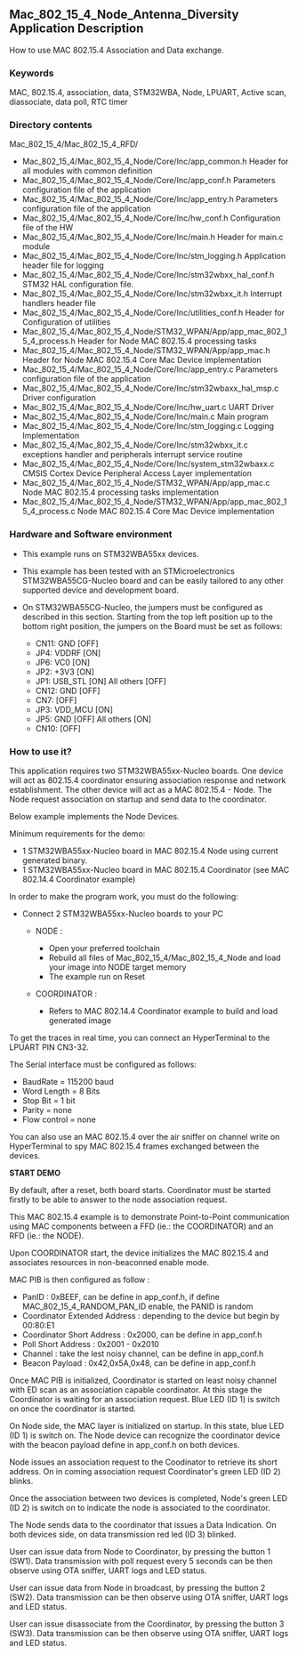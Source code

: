 ## __Mac_802_15_4_Node_Antenna_Diversity Application Description__

How to use MAC 802.15.4 Association and Data exchange.

### __Keywords__

MAC, 802.15.4, association, data, STM32WBA, Node, LPUART, Active scan, diassociate, data poll, RTC timer

### __Directory contents__

Mac_802_15_4/Mac_802_15_4_RFD/

   - Mac_802_15_4/Mac_802_15_4_Node/Core/Inc/app_common.h                            Header for all modules with common definition
   - Mac_802_15_4/Mac_802_15_4_Node/Core/Inc/app_conf.h                              Parameters configuration file of the application
   - Mac_802_15_4/Mac_802_15_4_Node/Core/Inc/app_entry.h                             Parameters configuration file of the application
   - Mac_802_15_4/Mac_802_15_4_Node/Core/Inc/hw_conf.h                               Configuration file of the HW
   - Mac_802_15_4/Mac_802_15_4_Node/Core/Inc/main.h                                  Header for main.c module
   - Mac_802_15_4/Mac_802_15_4_Node/Core/Inc/stm_logging.h                           Application header file for logging
   - Mac_802_15_4/Mac_802_15_4_Node/Core/Inc/stm32wbxx_hal_conf.h                    STM32 HAL configuration file.
   - Mac_802_15_4/Mac_802_15_4_Node/Core/Inc/stm32wbxx_it.h                          Interrupt handlers header file
   - Mac_802_15_4/Mac_802_15_4_Node/Core/Inc/utilities_conf.h                        Header for Configuration of utilities
   - Mac_802_15_4/Mac_802_15_4_Node/STM32_WPAN/App/app_mac_802_15_4_process.h        Header for Node MAC 802.15.4 processing tasks
   - Mac_802_15_4/Mac_802_15_4_Node/STM32_WPAN/App/app_mac.h                         Header for Node MAC 802.15.4 Core Mac Device implementation
   - Mac_802_15_4/Mac_802_15_4_Node/Core/Inc/app_entry.c                             Parameters configuration file of the application
   - Mac_802_15_4/Mac_802_15_4_Node/Core/Inc/stm32wbaxx_hal_msp.c                    Driver configuration
   - Mac_802_15_4/Mac_802_15_4_Node/Core/Inc/hw_uart.c                               UART Driver
   - Mac_802_15_4/Mac_802_15_4_Node/Core/Inc/main.c                                  Main program
   - Mac_802_15_4/Mac_802_15_4_Node/Core/Inc/stm_logging.c                           Logging Implementation
   - Mac_802_15_4/Mac_802_15_4_Node/Core/Inc/stm32wbxx_it.c                          exceptions handler and peripherals interrupt service routine
   - Mac_802_15_4/Mac_802_15_4_Node/Core/Inc/system_stm32wbaxx.c                     CMSIS Cortex Device Peripheral Access Layer implementation
   - Mac_802_15_4/Mac_802_15_4_Node/STM32_WPAN/App/app_mac.c                         Node MAC 802.15.4 processing tasks implementation
   - Mac_802_15_4/Mac_802_15_4_Node/STM32_WPAN/App/app_mac_802_15_4_process.c        Node MAC 802.15.4 Core Mac Device implementation

### __Hardware and Software environment__

- This example runs on STM32WBA55xx devices.

- This example has been tested with an STMicroelectronics STM32WBA55CG-Nucleo 
  board and can be easily tailored to any other supported device 
  and development board.
  
- On STM32WBA55CG-Nucleo, the jumpers must be configured as described
  in this section. Starting from the top left position up to the bottom 
  right position, the jumpers on the Board must be set as follows:

  - CN11:    GND         [OFF]
  - JP4:     VDDRF       [ON]
  - JP6:     VC0         [ON]
  - JP2:     +3V3        [ON] 
  - JP1:     USB_STL     [ON]   All others [OFF]
  - CN12:    GND         [OFF]
  - CN7:     <All>       [OFF]
  - JP3:     VDD_MCU     [ON]
  - JP5:     GND         [OFF]  All others [ON]
  - CN10:    <All>       [OFF]

### __How to use it?__

This application requires two STM32WBA55xx-Nucleo boards. One device will act as 
802.15.4 coordinator ensuring association response and network establishment. 
The other device will act as a MAC 802.15.4 - Node. The Node request 
association on startup and send data to the coordinator. 

Below example implements the Node Devices.



Minimum requirements for the demo:

- 1 STM32WBA55xx-Nucleo board in MAC 802.15.4 Node 
using current generated binary.
- 1 STM32WBA55xx-Nucleo board in MAC 802.15.4 Coordinator 
(see MAC 802.14.4 Coordinator example)

In order to make the program work, you must do the following: 

- Connect 2 STM32WBA55xx-Nucleo boards to your PC 
 
  - NODE :
    - Open your preferred toolchain 
    - Rebuild all files of Mac_802_15_4/Mac_802_15_4_Node and load your image into NODE target memory 
    - The example run on Reset
 
  - COORDINATOR :
    - Refers to MAC 802.14.4 Coordinator example to build and load generated image
     
To get the traces in real time, you can connect an HyperTerminal to the LPUART PIN CN3-32.
 
The Serial interface must be configured as follows:

  - BaudRate = 115200 baud  
  - Word Length = 8 Bits 
  - Stop Bit = 1 bit
  - Parity = none
  - Flow control = none

You can also use an MAC 802.15.4 over the air sniffer on channel write on HyperTerminal to spy MAC 802.15.4 frames exchanged between the devices.
  
__START DEMO__ 

By default, after a reset, both board starts. Coordinator must be started firstly to be able to answer
to the node association request.

This MAC 802.15.4 example is to demonstrate Point-to-Point communication using MAC components between 
a FFD (ie.: the COORDINATOR) and an RFD (ie.: the NODE). 

Upon COORDINATOR start, the device initializes the MAC 802.15.4 and associates resources in non-beaconned
enable mode. 

MAC PIB is then configured as follow :

  - PanID 						 : 0xBEEF, can be define in app_conf.h, if define MAC_802_15_4_RANDOM_PAN_ID enable, the PANID is random
  - Coordinator Extended Address : depending to the device but begin by 00:80:E1
  - Coordinator Short Address    : 0x2000, can be define in app_conf.h
  - Poll Short Address           : 0x2001 - 0x2010
  - Channel                      : take the lest noisy channel, can be define in app_conf.h
  - Beacon Payload               : 0x42,0x5A,0x48, can be define in app_conf.h

Once MAC PIB is initialized, Coordinator is started on least noisy channel with ED scan as an association capable coordinator.
At this stage the Coordinator is waiting for an association request. Blue LED (ID 1) is switch on once 
the coordinator is started.

On Node side, the MAC layer is initialized on startup. In this state, blue LED (ID 1) is switch on.
The Node device can recognize the coordinator device with the beacon payload define in app_conf.h on both devices.

Node issues an association request to the Coodinator to retrieve its short address. 
On in coming association request Coordinator's green LED (ID 2) blinks.

Once the association between two devices is completed, Node's green LED (ID 2) is switch on to indicate the node 
is associated to the coordinator. 

The Node sends data to the coordinator that issues a Data Indication.
On both devices side, on data transmission red led (ID 3) blinked.

User can issue data from Node to Coordinator, by pressing the button 1 (SW1). Data transmission with poll request every 5 seconds can be then observe using OTA sniffer,
UART logs and LED status. 

User can issue data from Node in broadcast, by pressing the button 2 (SW2). Data transmission can be then observe using OTA sniffer,
UART logs and LED status. 

User can issue disassociate from the Coordinator, by pressing the button 3 (SW3). Data transmission can be then observe using OTA sniffer,
UART logs and LED status. 